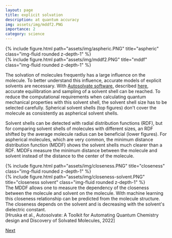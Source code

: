 ```yaml
---
layout: page
title: explicit solvation
description: at quantum accuracy
img: assets/img/mddf2.PNG
importance: 2
category: science
---
```



<div class="row justify-content-sm-center">
    <div class="col-sm-4 mt-3 mt-md-0">
        {% include figure.html path="assets/img/aspheric.PNG" title="aspheric" class="img-fluid rounded z-depth-1" %}
    </div>
    <div class="col-sm-8 mt-3 mt-md-0">
        {% include figure.html path="assets/img/mddf2.PNG" title="mddf" class="img-fluid rounded z-depth-1" %}
    </div>
</div>

The solvation of molecules frequently has a large influence on the molecule. To better understand this influence, accurate models of explicit solvents are necessary. With <a href="https://github.com/Liu-group/AutoSolvate">Autosolvate software,</a> described [here](../3_project), accurate equilibration and sampling of a solvent shell can be reached. To reduce the computational requirements when calculating quantum mechanical properties with this solvent shell, the solvent shell size has to be selected carefully. Spherical solvent shells (top figures) don't cover the molecule as consistently as aspherical solvent shells. 

Solvent shells can be detected with radial distribution functions (RDF), but for comparing solvent shells of molecules with different sizes, an RDF shifted by the average molecule radius can be beneficial (lower figures). For aspherical molecules, which are very common, the minimum distance distribution function (MDDF) shows the solvent shells much clearer than a RDF. MDDFs measure the minimum distance between the molecule and solvent instead of the distance to the center of the molecule. 

<div class="row justify-content-sm-center">
    <div class="col-sm-6 mt-3 mt-md-0">
        {% include figure.html path="assets/img/closeness.PNG" title="closeness" class="img-fluid rounded z-depth-1" %}
    </div>
    <div class="col-sm-6 mt-3 mt-md-0">
        {% include figure.html path="assets/img/closeness-solvent.PNG" title="closeness solvent" class="img-fluid rounded z-depth-1" %}
    </div>
</div>
The MDDF allows one to measure the dependency of the closeness between the molecule and solvent on the molecule. With machine learning this closeness relationship can be predicted from the molecule structure. The closeness depends on the solvent and is decreasing with the solvent's dielectric constant. 

<div class="caption">
    [Hruska et al., Autosolvate: A Toolkit for Automating Quantum Chemistry design and Discovery of Solvated Molecules, 2022]
</div>

[Next](../2_project)
